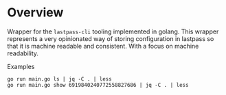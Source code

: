 # Overview

Wrapper for the `lastpass-cli` tooling implemented in golang.  This wrapper represents a very opinionated way of storing configuration in lastpass so that it is machine readable and consistent.  With a focus on machine readability.



Examples


```
go run main.go ls | jq -C . | less
go run main.go show 6919840240772558827686 | jq -C . | less
```
